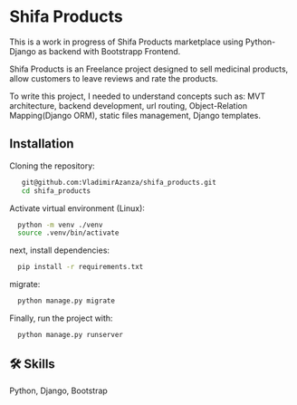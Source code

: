 
# Shifa Products

This is a work in progress of Shifa Products marketplace using Python-Django as backend with Bootstrapp Frontend.

Shifa Products is an Freelance project designed to sell medicinal products, allow customers to leave reviews and rate the products.

To write this project, I needed to understand concepts such as: MVT architecture, backend development, url routing, Object-Relation Mapping(Django ORM), static files management, Django templates.


## Installation

Cloning the repository:

```bash
   git@github.com:VladimirAzanza/shifa_products.git
   cd shifa_products
```

Activate virtual environment (Linux):

```bash
  python -m venv ./venv
  source .venv/bin/activate
```
next, install dependencies:
```bash
  pip install -r requirements.txt
```
migrate:
```bash
  python manage.py migrate
```
Finally, run the project with:
```bash
  python manage.py runserver
```


## 🛠 Skills
Python, Django, Bootstrap
